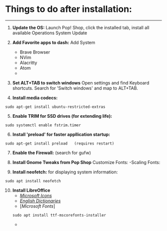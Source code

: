 # Things to do after installation:

---

1. **Update the OS:**  Launch Pop! Shop, click the installed tab, install all available Operations System Update

2. **Add Favorite apps to dash:**  Add System
    * Brave Browser
    * NVim
    * Alacritty
    * Atom
    *

3. **Set ALT+TAB to switch windows**  Open settings and find Keyboard shortcuts. Search for 'Switch windows' and map to ALT+TAB.

4. **Install media codecs:**
```
sudo apt-get install ubuntu-restricted-extras
```
5. **Enable TRIM for SSD drives (for extending life):**
```
sudo systemctl enable fstrim.timer
```

6. **Install 'preload' for faster appllication startup:**
```
sudo apt-get install preload   (requires restart)
```
7. **Enable the Firewall:** (search for gufw)

8. **Install Gnome Tweaks from Pop Shop**
    Customize Fonts:
    -Scaling Fonts:

9. **Install neofetch:** for displaying system information:
```
sudo apt install neofetch
```

10. **Install LibreOffice**
      * [*Microsoft Icons*](https://www.deviantart.com/charliecnr/art/Office-2013-theme-for-LibreOffice-512127527)
      * [*English Dictionaries*](https://extensions.libreoffice.org/extensions/english-dictionaries)
      * [*Microsoft Fonts*]
      ```
      sudo apt install ttf-mscorefonts-installer
      ```
      *

 
